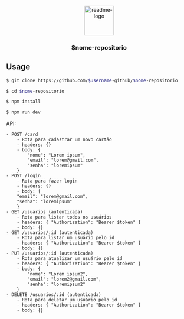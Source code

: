 <p align="center">
  <a href="https://github.com/$username-github/$nome-repositorio">
    <img src="./readme.png" alt="readme-logo" width="80" height="80">
  </a>

  <h3 align="center">
    $nome-repositorio
  </h3>
</p>

## Usage

```bash
$ git clone https://github.com/$username-github/$nome-repositorio

$ cd $nome-repositorio

$ npm install

$ npm run dev
```

API:

```
- POST /card
    - Rota para cadastrar um novo cartão
    - headers: {}
    - body: {
        "nome": "Lorem ipsum",
        "email": "lorem@gmail.com",
        "senha": "loremipsum"
    }
- POST /login
    - Rota para fazer login
    - headers: {}
    - body: {
    "email": "lorem@gmail.com",
    "senha": "loremipsum"
    }
- GET /usuarios (autenticada)
    - Rota para listar todos os usuários
    - headers: { "Authorization": "Bearer $token" }
    - body: {}
- GET /usuarios/:id (autenticada)
    - Rota para listar um usuário pelo id
    - headers: { "Authorization": "Bearer $token" }
    - body: {}
- PUT /usuarios/:id (autenticada)
    - Rota para atualizar um usuário pelo id
    - headers: { "Authorization": "Bearer $token" }
    - body: {
        "nome": "Lorem ipsum2",
        "email": "lorem2@gmail.com",
        "senha": "loremipsum2"
    }
- DELETE /usuarios/:id (autenticada)
    - Rota para deletar um usuário pelo id
    - headers: { "Authorization": "Bearer $token" }
    - body: {}
```